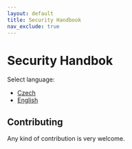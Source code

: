 ```yaml
---
layout: default
title: Security Handbook
nav_exclude: true
---
```


# Security Handbok
Select language:
- [Czech](./cs/basics.md)
- [English](./en/basics.md)

## Contributing
Any kind of contribution is very welcome.
